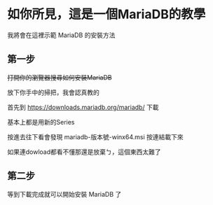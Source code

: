 # 如你所見，這是一個MariaDB的教學

我將會在這裡示範 MariaDB 的安裝方法

## 第一步


~~打開你的瀏覽器搜尋如何安裝MariaDB~~

放下你手中的掃把，我會認真教的

首先到 https://downloads.mariadb.org/mariadb/ 下載

基本上都是用新的Series

按進去往下看會發現 mariadb-版本號-winx64.msi 按連結載下來

如果連dowload都看不懂那還是放棄ㄅ，這個東西太難了


## 第二步


等到下載完成就可以開始安裝 MariaDB 了